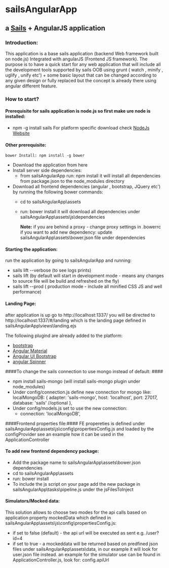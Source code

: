 # sailsAngularApp

## a [Sails](http://sailsjs.org) + AngularJS application

### Introduction:
This application is a base sails application (backend Web framework built on node.js) Integrated with angularJS (Frontend JS framework).
The purpose is to have a quick start for any web application that will include all the development tools supported by sails OOB using grunt ( watch , minify , uglify , unify etc') + some basic layout that can be changed according to any given design or fully replaced but the concept is already there using angular different feature.

### How to start?
#### Prerequisite for sails application is node.js so first make ure node is installed:
 - npm -g install sails
   For platform specific download check [NodeJs Website](https://nodejs.org/en/)
#### Other prerequisite:
	bower Install: npm install -g bower

 - Download the application from here
 - Install server side dependencies:
 	- from sailsAngularApp run: npm install
 	  it will install all dependencies from package.json to the node_modules directory
 - Download all frontend dependencies (angular , bootstrap, JQuery etc') by running the following bower commands:
 	- cd to sailsAngularApp\assets
 	- run: bower install
 	  it will download all dependencies under sailsAngularApp\assets\js\dependencies

 	  **Note:** if you are behind a proxy - change proxy settings in .bowerrc
 	  		if you want to add new dependency: update sailsAngularApp\assets\bower.json file under dependencies

#### Starting the application:
run the application by going to sailsAngularApp and running:
 - sails lift --verbose (to see logs prints)
 - sails lift (by default will start in development mode - means any changes to source file will be build and refreshed on the fly)
 - sails lift --prod ( production mode  - include all minified CSS JS and well performance)

#### Landing Page:
after application is up go to http://localhost:1337/ you will be directed to http://localhost:1337/#/landing which is the landing page defined in sailsAngularApp\views\landing.ejs


The following plugind are already added to the platform:
- [bootstrap](http://getbootstrap.com/)
- [Angular Material](https://material.angularjs.org/latest/demo/slider)
- [Angular UI Bootstrap](http://angular-ui.github.io/bootstrap/)
- [angular Spinner](https://github.com/urish/angular-spinner)

####To change the sails connection to use mongo instead of default: ####
- npm install sails-mongo  (will install sails-mongo plugin under node_modules)
- Under config/connection.js define new connection for mongo like:
 localMongoDB: {
     adapter: 'sails-mongo',
     host: 'localhost',
     port: 27017,
     database: 'sails' //optional
   },
- Under config/models.js set to use the new connection: 
	- connection: 'localMongoDB',

####Frontend properties file:####
 FE propereties is defined under sailsAngularApp\assets\js\config\propertiesConfig.js and loaded by the configProvider see an example how it can be used in the ApplicationController


#### To add new frontend dependency package: ####
- Add the package name to sailsAngularApp\assets\bower.json dependencies
- cd to sailsAngularApp\assets
- run: bower install
- To include the js script on your page add the new package in sailsAngularApp\tasks\pipeline.js under the jsFilesToInject

#### Simulators/Mocked data: ####
This solution allows to choose two modes for the api calls based on application property mockedData which defined in sailsAngularApp\assets\js\config\propertiesConfig.js: 
- if set to false (default) - the api url will be executed as sent e.g. /user?id=4
- if set to true - a mockeddata will be returned based on predfined json files under sailsAngularApp\assets\data, in our example it will look for user.json file instead. an example for the simulator use can be found in ApplicationController.js, look for: config.apiUrl

